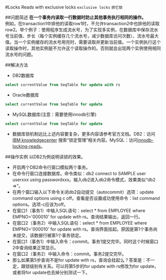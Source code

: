 #Locks Reads with exclusive locks
`exclusive locks` `排它锁`

##问题简述
**在一个事务内读取一行数据时防止其他事务执行相同的操作。**<br>
例如，在transaction1中排他的读取row1时，不允许transaction2中也排他的读取row2。举个例子：使用程序生成流水号，为了实现多实例，在数据库中保存流水号当前值、步长（每个实例缓存几个流水号，减少数据库访问次数）、流水号最大值。当一个实例缓存的流水号用完时，需要读取并更新当前值。一个实例执行这个读取操作时，其他实例是不允许这个读取操作的。否则就会出现两个实例使用相同流水号的问题。<br>

##解决方法
* DB2数据库
``` sql
select currentValue from SeqTable for update with rs
```
* Oracle数据库
``` sql
select currentValue from SeqTable for update
```
* MySQL数据库(注意：需要使用innodb引擎)
``` sql
select currentValue from SeqTable for update
```
* 数据库锁机制远比上述内容要复杂，更多内容请参考官方文档。DB2：访问[IBM knowledgecenter](http://www-01.ibm.com/support/knowledgecenter/ "IBM knowledgecenter") 搜索“锁定管理”相关内容。MySQL：访问[innodb-locking-reads](http://dev.mysql.com/doc/refman/5.7/en/innodb-locking-reads.html "innodb-locking-reads")。


##操作实例
以DB2为例说明读锁的效果。<br>
* 开启两个DB2命令行窗口模拟两个事务。
* 在命令行窗口连接数据库。命令类似：db2 connect to SAMPLE user userxxx using passwordxxx。输入db2进入db2命令模式，效果类似“db2 =>”。
* 在两个窗口输入以下命令关闭db2自动提交（autocommit）选项：update command options using c off。查看是否设置成功使用命令：list command options。选项-c应该为off。
* 在窗口1（事务1）中输入SQL语句：select * from EMPLOYEE where EMPNO='000010' for update with rs。查询结果输出，返回一行。
* 在窗口2（事务2）中输入SQL语句：select * from EMPLOYEE where EMPNO='000010' for update with rs。查询界面挂起。原因是第1个事务尚未提交，该数据行被第1个事务锁定。
* 在窗口1（事务1）中输入命令：commit。事务1提交完毕。同时这个时候窗口2中查询结果正常显示。
* 在窗口2（事务2）中输入命令：commit。事务2提交完毕。
* 那么如果第5步查询不是for update with rs，查询会挂起么？答案是：不一定，跟锁级别有关系。可以将第5步的for update with rs修改为for update，或者将for update也去掉分别测试一下。

